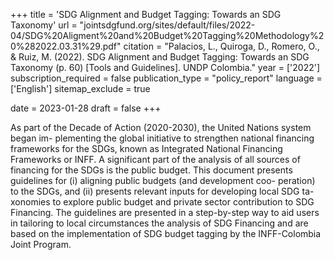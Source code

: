 +++
title = 'SDG Alignment and Budget Tagging: Towards an SDG Taxonomy'
url = "jointsdgfund.org/sites/default/files/2022-04/SDG%20Aligment%20and%20Budget%20Tagging%20Methodology%20%282022.03.31%29.pdf"
citation = "Palacios, L., Quiroga, D., Romero, O., &amp; Ruiz, M. (2022). SDG Alignment and Budget Tagging: Towards an SDG Taxonomy (p. 60) [Tools and Guidelines]. UNDP Colombia."
year = ['2022']
subscription_required = false
publication_type = "policy_report"
language = ['English']
sitemap_exclude = true

date = 2023-01-28
draft = false
+++

As part of the Decade of Action (2020-2030), the United Nations system began im- plementing the global initiative to strengthen national financing frameworks for the SDGs, known as Integrated National Financing Frameworks or INFF. A significant part of the analysis of all sources of financing for the SDGs is the public budget. This document presents guidelines for (i) aligning public budgets (and development coo- peration) to the SDGs, and (ii) presents relevant inputs for developing local SDG ta- xonomies to explore public budget and private sector contribution to SDG Financing. The guidelines are presented in a step-by-step way to aid users in tailoring to local circumstances the analysis of SDG Financing and are based on the implementation of SDG budget tagging by the INFF-Colombia Joint Program.